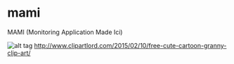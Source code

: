 # mami
MAMI (Monitoring Application Made Ici)

![alt tag](https://github.com/uy-rrodriguez/tamagogo/blob/master/mami.png)
http://www.clipartlord.com/2015/02/10/free-cute-cartoon-granny-clip-art/

